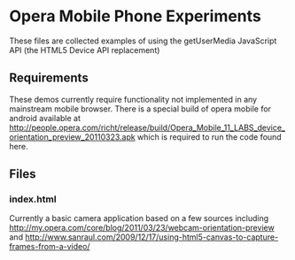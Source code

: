 # Opera Mobile Phone Experiments

These files are collected examples of using the getUserMedia JavaScript API (the HTML5 Device API replacement)

## Requirements

These demos currently require functionality not implemented in any mainstream mobile browser. There is a special build of opera mobile for android available at http://people.opera.com/richt/release/build/Opera_Mobile_11_LABS_device_orientation_preview_20110323.apk
 which is required to run the code found here.

## Files

### index.html 

Currently a basic camera application based on a few sources including http://my.opera.com/core/blog/2011/03/23/webcam-orientation-preview and http://www.sanraul.com/2009/12/17/using-html5-canvas-to-capture-frames-from-a-video/
